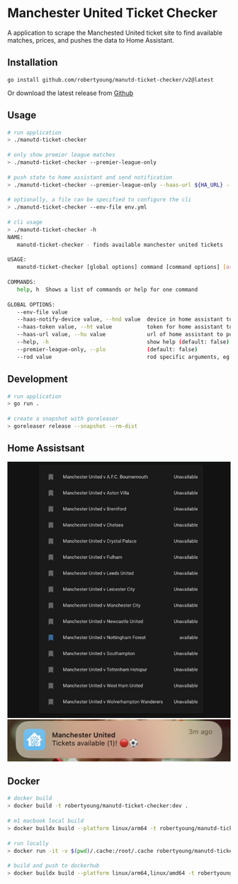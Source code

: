 # Manchester United Ticket Checker

A application to scrape the Manchested United ticket site to find available matches, prices, and pushes the data to Home Assistant.

## Installation 

```
go install github.com/robertyoung/manutd-ticket-checker/v2@latest
```

Or download the latest release from [Github](https://github.com/RobertYoung/manutd-ticket-checker/releases/latest)

## Usage

```sh
# run application
> ./manutd-ticket-checker

# only show premier league matches
> ./manutd-ticket-checker --premier-league-only

# push state to home assistant and send notification
> ./manutd-ticket-checker --premier-league-only --haas-url ${HA_URL} --haas-token ${HA_TOKEN}

# optionally, a file can be specified to configure the cli
> ./manutd-ticket-checker --env-file env.yml

# cli usage
> ./manutd-ticket-checker -h
NAME:
   manutd-ticket-checker - finds available manchester united tickets

USAGE:
   manutd-ticket-checker [global options] command [command options] [arguments...]

COMMANDS:
   help, h  Shows a list of commands or help for one command

GLOBAL OPTIONS:
   --env-file value
   --haas-notify-device value, --hnd value  device in home assistant to send the notification to
   --haas-token value, --ht value           token for home assistant to authenticate to the api
   --haas-url value, --hu value             url of home assistant to push state and messages to
   --help, -h                               show help (default: false)
   --premier-league-only, --plo             (default: false)
   --rod value                              rod specific arguments, eg. https://go-rod.github.io/#/get-started/README?id=slow-motion-and-visual-trace
```

## Development

```sh
# run application
> go run .

# create a snapshot with goreleaser
> goreleaser release --snapshot --rm-dist
```

## Home Assistsant

![Home Assistant Dashboard Example](/assets/img/haas_dashboard.png "Home Assistant Dashboard Example")
![Home Assistant Notification Example](/assets/img/haas_notification.jpeg "Home Assistant Notification Example")

## Docker

```sh
# docker build
> docker build -t robertyoung/manutd-ticket-checker:dev .

# m1 macbook local build
> docker buildx build --platform linux/arm64 -t robertyoung/manutd-ticket-checker:dev --load .

# run locally
> docker run -it -v $(pwd)/.cache:/root/.cache robertyoung/manutd-ticket-checker:dev

# build and push to dockerhub
> docker buildx build --platform linux/arm64,linux/amd64 -t robertyoung/manutd-ticket-checker:dev --push .
```